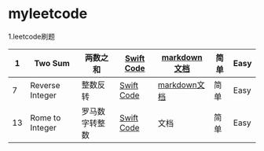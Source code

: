 # myleetcode
1.leetcode刷题

| 1 | Two Sum | 两数之和 |  [Swift Code](https://github.com/zyzhangyu/myleetcode/blob/master/Simple/1.%E4%B8%A4%E6%95%B0%E4%B9%8B%E5%92%8C/001%E4%B8%A4%E6%95%B0%E4%B9%8B%E5%92%8C.playground/Contents.swift)| [markdown文档](https://blog.csdn.net/soband_xiang/article/details/85697948) | 简单 | Easy |
| --- | --- | --- | --- | --- | --- | --- | 
| 7 | Reverse Integer | 整数反转 | [Swift Code](https://github.com/zyzhangyu/myleetcode/blob/master/Simple/7.%E6%95%B4%E6%95%B0%E5%8F%8D%E8%BD%AC/ReverseInteger.playground/Contents.swift) | [markdown文档](https://github.com/zyzhangyu/myleetcode/blob/master/Simple/7.%E6%95%B4%E6%95%B0%E5%8F%8D%E8%BD%AC/15510565127145.md) | 简单 |  Easy |
| 13 | Rome to Integer | 罗马数字转整数 | [Swift Code](https://github.com/zyzhangyu/myleetcode/blob/master/Simple/13.%E7%BD%97%E9%A9%AC%E6%95%B0%E5%AD%97%E8%BD%AC%E6%95%B4%E6%95%B0/RomeToInteger.playground/Contents.swift) | 文档<!-- 这题懂了就非常简单。首先建立一个HashMap来映射符号和值，然后对字符串从左到右来，如果当前字符代表的值不小于其右边，就加上该值；否则就减去该值。以此类推到最左边的数，最终得到的结果即是答案-->| 简单 |  Easy |



